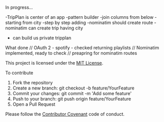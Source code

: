 In progress...

-TripPlan is center of an app
-pattern builder
-join columns from below
-starting from city
-step by step adding
-nominatim should create route
-nominatim can create trip having city
- can build us private tripplan

What done 
// OAuth 2 - spotify - checked returning playlists
// Nominatim implemented, ready to check
// preapring for nominatim routes

This project is licensed under the [MIT License](https://opensource.org/licenses/MIT).

To contribute
1. Fork the repository
2. Create a new branch: git checkout -b feature/YourFeature
3. Commit your changes: git commit -m 'Add some feature'
4. Push to your branch: git push origin feature/YourFeature
5. Open a Pull Request

Please follow the [Contributor Covenant](https://www.contributor-covenant.org/) code of conduct.

